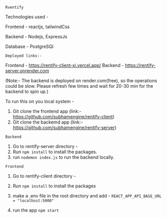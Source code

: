 `Rventify`

Technologies used - 

Frontend - reactjs, tailwindCss

Backend - Nodejs, ExpressJs

Database - PostgreSQl

`Deployed links:- `

Frontend - https://rentify-client-xi.vercel.app/
Backend - https://rentify-server.onrender.com

(Note:- The backend is deployed on render.com(free), so the operations could be slow. Please refresh few times and wait for 20-30 min for the backend to spin up.)


To run this on you local system - 

1. Git clone the frontend app (link:- https://github.com/subhamengine/rentify-client)
2. Git clone the backemd app (link:- https://github.com/subhamengine/rentify-server)

`Backend`
1. Go to rentify-server directory - 
2. Run `npm install` to install the packages.
3. run `nodemon index.js` to run the backend locally.

`Frontend`
1. Go to rentify-client directory - 
2. Run `npm install` to install the packages
3. make a .env file in the root directory and add - `REACT_APP_API_BASE_URL = "localhost:5000"`

4. run the app `npm start`

